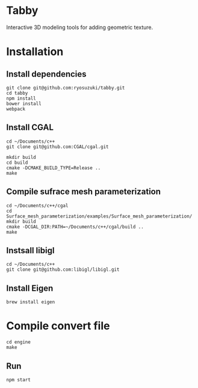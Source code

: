# Tabby
Interactive 3D modeling tools for adding geometric texture.

# Installation
## Install dependencies
```
git clone git@github.com:ryosuzuki/tabby.git
cd tabby
npm install
bower install
webpack
```

## Install CGAL
```
cd ~/Documents/c++
git clone git@github.com:CGAL/cgal.git

mkdir build
cd build
cmake -DCMAKE_BUILD_TYPE=Release ..
make
```

## Compile sufrace mesh parameterization
```
cd ~/Documents/c++/cgal
cd Surface_mesh_parameterization/examples/Surface_mesh_parameterization/
mkdir build
cmake -DCGAL_DIR:PATH=~/Documents/c++/cgal/build ..
make
```

## Instsall libigl
```
cd ~/Documents/c++
git clone git@github.com:libigl/libigl.git
```

## Install Eigen
```
brew install eigen
```

# Compile convert file
```
cd engine
make
```


## Run
```
npm start
```

